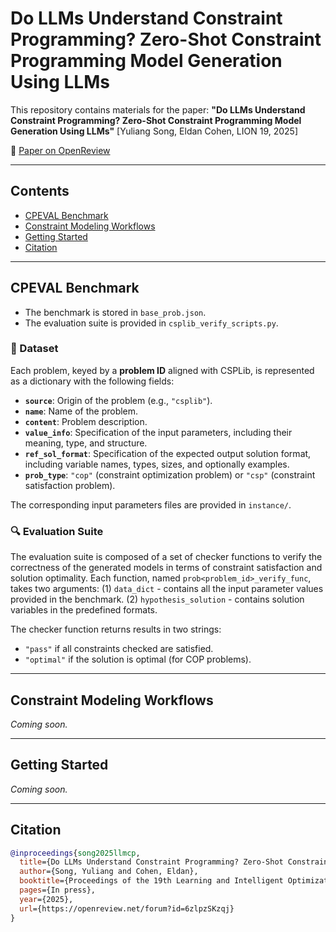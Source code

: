 # Do LLMs Understand Constraint Programming? Zero-Shot Constraint Programming Model Generation Using LLMs

This repository contains materials for the paper:
 **"Do LLMs Understand Constraint Programming? Zero-Shot Constraint Programming Model Generation Using LLMs"**
 [Yuliang Song, Eldan Cohen, LION 19, 2025]

📄 [Paper on OpenReview](https://openreview.net/your-paper-link)


------

## Contents

- [CPEVAL Benchmark](#cpeval-benchmark)
- [Constraint Modeling Workflows](#constraint-modeling-workflows)
- [Getting Started](#getting-started)
- [Citation](#citation)

------

## CPEVAL Benchmark
- The benchmark is stored in `base_prob.json`. 
- The evaluation suite is provided in `csplib_verify_scripts.py`. 

### 📂 Dataset
Each problem, keyed by a **problem ID** aligned with CSPLib, is represented as a dictionary with the following fields:
* **`source`**: Origin of the problem (e.g., `"csplib"`).
* **`name`**: Name of the problem.
* **`content`**: Problem description.
* **`value_info`**: Specification of the input parameters, including their meaning, type, and structure.
* **`ref_sol_format`**: Specification of the expected output solution format, including variable names, types, sizes, and optionally examples.
* **`prob_type`**: `"cop"` (constraint optimization problem) or `"csp"` (constraint satisfaction problem).

The corresponding input parameters files are provided in `instance/`.

### 🔍 Evaluation Suite
The evaluation suite is composed of a set of checker functions to verify the correctness of the generated models in terms of constraint satisfaction and solution optimality. Each function, named `prob<problem_id>_verify_func`, takes two arguments:
 (1) `data_dict` - contains all the input parameter values provided in the benchmark.
 (2) `hypothesis_solution` - contains solution variables in the predefined formats.

The checker function returns results in two strings:
 - `"pass"` if all constraints checked are satisfied.
 - `"optimal"` if the solution is optimal (for COP problems).

------

## Constraint Modeling Workflows

*Coming soon.*

------

## Getting Started

*Coming soon.*

------

## Citation
```bibtex
@inproceedings{song2025llmcp,
  title={Do LLMs Understand Constraint Programming? Zero-Shot Constraint Programming Model Generation Using LLMs},
  author={Song, Yuliang and Cohen, Eldan},
  booktitle={Proceedings of the 19th Learning and Intelligent Optimization Conference (LION-25)},
  pages={In press},
  year={2025},
  url={https://openreview.net/forum?id=6zlpzSKzqj}
}
```
